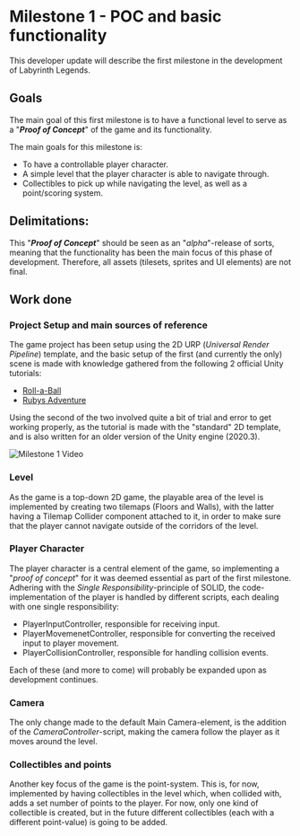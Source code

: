 # Milestone 1 - POC and basic functionality

This developer update will describe the first milestone in the development of Labyrinth Legends.

## Goals
The main goal of this first milestone is to have a functional level to serve as a "***Proof of Concept***" of the game and its functionality.

The main goals for this milestone is:
- To have a controllable player character.
- A simple level that the player character is able to navigate through.
- Collectibles to pick up while navigating the level, as well as a point/scoring system.

## Delimitations:
This "***Proof of Concept***" should be seen as an "*alpha*"-release of sorts, meaning that the functionality has been the main focus of this phase of development. Therefore, all assets (tilesets, sprites and UI elements) are not final.

## Work done

### Project Setup and main sources of reference

The game project has been setup using the 2D URP (*Universal Render Pipeline*) template, and the basic setup of the first (and currently the only) scene is made with knowledge gathered from the following 2 official Unity tutorials:

- [Roll-a-Ball](https://learn.unity.com/project/roll-a-ball?uv=2022.3)
- [Rubys Adventure](https://learn.unity.com/project/ruby-s-2d-rpg?uv=2020.3)

Using the second of the two involved quite a bit of trial and error to get working properly, as the tutorial is made with the "standard" 2D template, and is also written for an older version of the Unity engine (2020.3).

![Milestone 1 Video](/Labyrinth-Legends/resources/LL_Milestone1.gif)


### Level
As the game is a top-down 2D game, the playable area of the level is implemented by creating two tilemaps (Floors and Walls), with the latter having a Tilemap Collider component attached to it, in order to make sure that the player cannot navigate outside of the corridors of the level.

### Player Character
The player character is a central element of the game, so implementing a "*proof of concept*" for it was deemed essential as part of the first milestone. Adhering with the *Single Responsibility*-principle of SOLID, the code-implementation of the player is handled by different scripts, each dealing with one single responsibility:

- PlayerInputController, responsible for receiving input.
- PlayerMovemenetController, responsible for converting the received input to player movement.
- PlayerCollisionController, responsible for handling collision events.

Each of these (and more to come) will probably be expanded upon as development continues.

### Camera
The only change made to the default Main Camera-element, is the addition of the *CameraController*-script, making the camera follow the player as it moves around the level.

### Collectibles and points
Another key focus of the game is the point-system. This is, for now, implemented by having collectibles in the level which, when collided with, adds a set number of points to the player. For now, only one kind of collectible is created, but in the future different collectibles (each with a different point-value) is going to be added.
